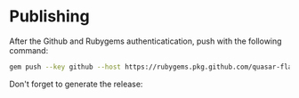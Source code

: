 # Publishing

After the Github and Rubygems authenticatication, push with the following command:

```sh
gem push --key github --host https://rubygems.pkg.github.com/quasar-flash cnab240_bancoabc-0.1.0.gem
```

Don't forget to generate the release:
